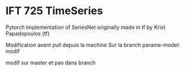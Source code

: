 # IFT 725 TimeSeries

Pytorch Implementation of SeriesNet originally made in tf by Krist Papadopoulos (tf)

Modification avant pull
depuis la machine
Sur la branch parame-model: modif

modif sur master et pas dans branch
